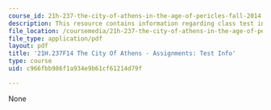 ```yaml
---
course_id: 21h-237-the-city-of-athens-in-the-age-of-pericles-fall-2014
description: This resource contains information regarding class test information.
file_location: /coursemedia/21h-237-the-city-of-athens-in-the-age-of-pericles-fall-2014/c966fbb986f1a934e9b61cf61214d79f_MIT21H_237F14_TestInfo.pdf
file_type: application/pdf
layout: pdf
title: '21H.237F14 The City Of Athens - Assignments: Test Info'
type: course
uid: c966fbb986f1a934e9b61cf61214d79f

---
```

None
